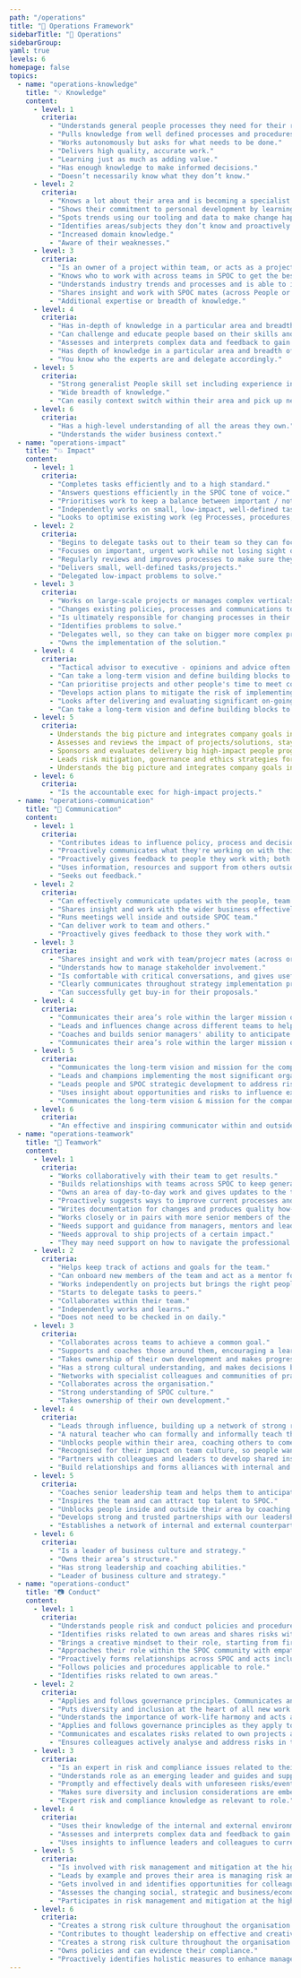 ```yaml
---
path: "/operations"
title: "🎡 Operations Framework"
sidebarTitle: "🎡 Operations"
sidebarGroup:
yaml: true
levels: 6
homepage: false
topics:
  - name: "operations-knowledge"
    title: "💡 Knowledge"
    content:
      - level: 1
        criteria:
          - "Understands general people processes they need for their role and can use people tools."
          - "Pulls knowledge from well defined processes and procedures."
          - "Works autonomously but asks for what needs to be done."
          - "Delivers high quality, accurate work."
          - "Learning just as much as adding value."
          - "Has enough knowledge to make informed decisions."
          - "Doesn’t necessarily know what they don’t know."
      - level: 2
        criteria:
          - "Knows a lot about their area and is becoming a specialist."
          - "Shows their commitment to personal development by learning more about other areas in the People domain."
          - "Spots trends using our tooling and data to make change happen."
          - "Identifies areas/subjects they don’t know and proactively seeks out knowledge."
          - "Increased domain knowledge."
          - "Aware of their weaknesses."
      - level: 3
        criteria:
          - "Is an owner of a project within team, or acts as a project lead for quarterly goals."
          - "Knows who to work with across teams in SPOC to get the best results."
          - "Understands industry trends and processes and is able to interpret them to make them effective at SPOC."
          - "Shares insight and work with SPOC mates (across People or their specialist area) to influence the development of SPOC plans and priorities."
          - "Additional expertise or breadth of knowledge."
      - level: 4
        criteria:
          - "Has in-depth of knowledge in a particular area and breadth of knowledge across their domain."
          - "Can challenge and educate people based on their skills and experience."
          - "Assesses and interprets complex data and feedback to gain insights about SPOC to anticipate the needs of the org in the future."
          - "Has depth of knowledge in a particular area and breadth of knowledge across their domain."
          - "You know who the experts are and delegate accordingly."
      - level: 5
        criteria:
          - "Strong generalist People skill set including experience in creating inspiring cultures, developing talent and quickly scaling up businesses."
          - "Wide breadth of knowledge."
          - "Can easily context switch within their area and pick up new concepts."
      - level: 6
        criteria:
          - "Has a high-level understanding of all the areas they own."
          - "Understands the wider business context."
  - name: "operations-impact"
    title: "💥 Impact"
    content:
      - level: 1
        criteria:
          - "Completes tasks efficiently and to a high standard."
          - "Answers questions efficiently in the SPOC tone of voice."
          - "Prioritises work to keep a balance between important / not important / urgent / not urgent."
          - "Independently works on small, low-impact, well-defined task."
          - "Looks to optimise existing work (eg Processes, procedures, products, etc)."
      - level: 2
        criteria:
          - "Begins to delegate tasks out to their team so they can focus on more complex projects."
          - "Focuses on important, urgent work while not losing sight of other things."
          - "Regularly reviews and improves processes to make sure they're still working across organisation."
          - "Delivers small, well-defined tasks/projects."
          - "Delegated low-impact problems to solve."
      - level: 3
        criteria:
          - "Works on large-scale projects or manages complex verticals."
          - "Changes existing policies, processes and communications to align with company priorities and team goals."
          - "Is ultimately responsible for changing processes in their area."
          - "Identifies problems to solve."
          - "Delegates well, so they can take on bigger more complex projects, and to help other people develop."
          - "Owns the implementation of the solution."
      - level: 4
        criteria:
          - "Tactical advisor to executive - opinions and advice often sought."
          - "Can take a long-term vision and define building blocks to get there."
          - "Can prioritise projects and other people's time to meet company demands while not losing sight of work; making sure the team is working on the things that have the biggest impact."
          - "Develops action plans to mitigate the risk of implementing new people policies and plans."
          - "Looks after delivering and evaluating significant on-going, annual and planned ‘one-off’ people programmes and projects."
          - "Can take a long-term vision and define building blocks to get there."
      - level: 5
        criteria:
          - Understands the big picture and integrates company goals into their area.
          - Assesses and reviews the impact of projects/solutions, staying alert to changes in context, and makes appropriate corrections to strategy and solutions.
          - Sponsors and evaluates delivery big high-impact people programmes and projects across the organisation.
          - Leads risk mitigation, governance and ethics strategies for the team.
          - Understands the big picture and integrates company goals into goals and tasks.
      - level: 6
        criteria:
          - "Is the accountable exec for high-impact projects."
  - name: "operations-communication"
    title: "📶 Communication"
    content:
      - level: 1
        criteria:
          - "Contributes ideas to influence policy, process and decisions."
          - "Proactively communicates what they're working on with their team and stakeholders."
          - "Proactively gives feedback to people they work with; both affirmative and developmental."
          - "Uses information, resources and support from others outside their own immediate team to get results."
          - "Seeks out feedback."
      - level: 2
        criteria:
          - "Can effectively communicate updates with the people, team and wider stakeholders during meetings. Can prepare information and present in a way that takes into account the different levels of detail different audiences need."
          - "Shares insight and work with the wider business effectively to support SPOC plans and priorities."
          - "Runs meetings well inside and outside SPOC team."
          - "Can deliver work to team and others."
          - "Proactively gives feedback to those they work with."
      - level: 3
        criteria:
          - "Shares insight and work with team/projecr mates (across organisation or their specialist area) to influence the development of SPOC plans and priorities."
          - "Understands how to manage stakeholder involvement."
          - "Is comfortable with critical conversations, and gives useful actionable feedback that gets good results."
          - "Clearly communicates throughout strategy implementation process."
          - "Can successfully get buy-in for their proposals."
      - level: 4
        criteria:
          - "Communicates their area’s role within the larger mission of the company."
          - "Leads and influences change across different teams to help major initiatives happen."
          - "Coaches and builds senior managers' ability to anticipate and pre-empt organisation issues."
          - "Communicates their area’s role within the larger mission of the company."
      - level: 5
        criteria:
          - "Communicates the long-term vision and mission for the company and their area"
          - "Leads and champions implementing the most significant organisation change activities."
          - "Leads people and SPOC strategic development to address risks and opportunities for the organisation."
          - "Uses insight about opportunities and risks to influence executive team decisions that affect the long-term reputation, health and growth of the organisation."
          - "Communicates the long-term vision & mission for the company."
      - level: 6
        criteria:
          - "An effective and inspiring communicator within and outside project team."
  - name: "operations-teamwork"
    title: "🔗 Teamwork"
    content:
      - level: 1
        criteria:
          - "Works collaboratively with their team to get results."
          - "Builds relationships with teams across SPOC to keep general organisation's goals in check."
          - "Owns an area of day-to-day work and gives updates to the team and wider business when they need to."
          - "Proactively suggests ways to improve current processes and works with the team to make it happen."
          - "Writes documentation for changes and produces quality how-tos."
          - "Works closely or in pairs with more senior members of the team when facing tasks for the first time."
          - "Needs support and guidance from managers, mentors and leads."
          - "Needs approval to ship projects of a certain impact."
          - "They may need support on how to navigate the professional environment."
      - level: 2
        criteria:
          - "Helps keep track of actions and goals for the team."
          - "Can onboard new members of the team and act as a mentor for processes and project work."
          - "Works independently on projects but brings the right people in at the right time."
          - "Starts to delegate tasks to peers."
          - "Collaborates within their team."
          - "Independently works and learns."
          - "Does not need to be checked in on daily."
      - level: 3
        criteria:
          - "Collaborates across teams to achieve a common goal."
          - "Supports and coaches those around them, encouraging a learning environment where others are inspired and motivated."
          - "Takes ownership of their own development and makes progress on their Personal Development Goals."
          - "Has a strong cultural understanding, and makes decisions based on cultural awareness that compliments legislation and SPOC policy."
          - "Networks with specialist colleagues and communities of practice to understand current trends, thinking and innovations in team and specialist areas."
          - "Collaborates across the organisation."
          - "Strong understanding of SPOC culture."
          - "Takes ownership of their own development."
      - level: 4
        criteria:
          - "Leads through influence, building up a network of strong relationships and presenting their ideas in the right way to lead others in the right direction."
          - "A natural teacher who can formally and informally teach those around them."
          - "Unblocks people within their area, coaching others to come up with answers to problems."
          - "Recognised for their impact on team culture, so people want to work with them."
          - "Partners with colleagues and leaders to develop shared insights, priorities and activities as part of SPOC plans and goals."
          - "Build relationships and forms alliances with internal and external specialists and communities to keep ahead of emerging People and specialist trends, ideas and innovations, and to keep ahead of changes."
      - level: 5
        criteria:
          - "Coaches senior leadership team and helps them to anticipate and pre-empt organisation issues."
          - "Inspires the team and can attract top talent to SPOC."
          - "Unblocks people inside and outside their area by coaching others to come up with answers to problems."
          - "Develops strong and trusted partnerships with our leadership team to challenge, guide and advise; holds executives to account for their behaviours and values."
          - "Establishes a network of internal and external counterparts and executive communities of practice to keep ahead of emerging People and specialist trends, ideas and industry/sector insights, locally and internationally."
      - level: 6
        criteria:
          - "Is a leader of business culture and strategy."
          - "Owns their area’s structure."
          - "Has strong leadership and coaching abilities."
          - "Leader of business culture and strategy."
  - name: "operations-conduct"
    title: "📷 Conduct"
    content:
      - level: 1
        criteria:
          - "Understands people risk and conduct policies and procedures and follows them. Leads by example, in line with SPOC culture outlined in our Code of Conduct and other People policies."
          - "Identifies risks related to own areas and shares risks with their manager."
          - "Brings a creative mindset to their role, starting from first principles where appropriate."
          - "Approaches their role within the SPOC community with empathy and fairness, understanding that fair does not always mean equal. Treats every SPOC mate with respect and kindness."
          - "Proactively forms relationships across SPOC and acts inclusively at all times. Acts as a role model for the People team and offers support to all SPOC mates."
          - "Follows policies and procedures applicable to role."
          - "Identifies risks related to own areas."
      - level: 2
        criteria:
          - "Applies and follows governance principles. Communicates and escalates risks related to their own projects and business area. Works with other SPOC mates to help them analyse and address risks in their area."
          - "Puts diversity and inclusion at the heart of all new work. Has strong relationships with SPOC mates across the business and proactively welcomes new joiners."
          - "Understands the importance of work-life harmony and acts as a role model for this. Is a driven and committed SPOC mates, understanding that sprints are necessary but not a way of life."
          - "Applies and follows governance principles as they apply to role."
          - "Communicates and escalates risks related to own projects and business area."
          - "Ensures colleagues actively analyse and address risks in their area."
      - level: 3
        criteria:
          - "Is an expert in risk and compliance issues related to their role. Takes ownership for training others in risk & compliance as relevant to their role."
          - "Understands role as an emerging leader and guides and supports other SPOC mates."
          - "Promptly and effectively deals with unforeseen risks/events as they arise and proactively shares the learnings. Understands that ambitious teams will fail sometimes, and that's okay."
          - "Makes sure diversity and inclusion considerations are embedded in what the team does."
          - "Expert risk and compliance knowledge as relevant to role."
      - level: 4
        criteria:
          - "Uses their knowledge of the internal and external environment to develop strategy and internal policy. Applies sophisticated and creative analysis and spots ways to fix things that aren't working."
          - "Assesses and interprets complex data and feedback to gain insights about SPOC, its customers and its broader context. Responds to complex issues by devising smart strategies to mitigate risk."
          - "Uses insights to influence leaders and colleagues to current risks or benefits of decisions or actions that affect the long-term reputation and health of SPOC."
      - level: 5
        criteria:
          - "Is involved with risk management and mitigation at the highest industry level."
          - "Leads by example and proves their area is managing risk and compliance within reason."
          - "Gets involved in and identifies opportunities for colleagues to participate in advisory, strategic, industry bodies to learn and share best practice in their area of business."
          - "Assesses the changing social, strategic and business/economic environment to gain insights and identify organisational strategic requirements."
          - "Participates in risk management and mitigation at the highest industry level."
      - level: 6
        criteria:
          - "Creates a strong risk culture throughout the organisation. Owns policies and can prove we're complying with them. Spots ways to manage risk and implements them company wide."
          - "Contributes to thought leadership on effective and creative ways to run an excellent org from an Operations perspective."
          - "Creates a strong risk culture throughout the organisation."
          - "Owns policies and can evidence their compliance."
          - "Proactively identifies holistic measures to enhance management and implements them company-wide."
---
```

